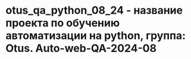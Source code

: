 # otus_qa_python_08_24 - название проекта по обучению автоматизации на python, группа: Otus. Auto-web-QA-2024-08